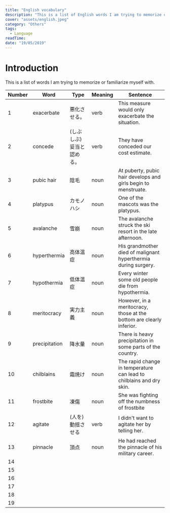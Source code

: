 ```yaml
---
title: "English vocabulary"
description: "This is a list of English words I am trying to memorize or familiarize myself with."
cover: "assets/english.jpeg"
category: "Others"
tags:
  - Language
readTime:
date: "19/05/2019"
---
```

# Introduction
This is a list of words I am trying to memorize or familiarize myself with.

|Number| Word | Type |Meaning | Sentence |
|-|------|---------|----------|----------|
|1| exacerbate     |悪化させる。        |verb | This measure would only exacerbate the situation.     |   
|2| concede     |(しぶしぶ) 妥当と認める。        |verb |They have conceded our cost estimate.          |   
|3| pubic hair    |    陰毛     |     noun     |  At puberty, pubic hair develops and girls begin to menstruate.|  
|4| platypus     |    カモノハシ     |  noun        |   One of the mascots was the platypus. |
|5| avalanche     | 雪崩        |   noun       |  The avalanche struck the ski resort in the late afternoon. |
|6| hyperthermia    | 高体温症        |  noun        |  His grandmother died of malignant hyperthermia during surgery. |
|7| hypothermia     | 低体温症        | noun         |   Every winter some old people die from hypothermia.|
|8| meritocracy    | 実力主義        |   noun       | However, in a meritocracy, those at the bottom are clearly inferior.  |
|9| precipitation     | 降水量        |  noun        |  There is heavy precipitation in some parts of the country. |
|10| chilblains     | 霜焼け       |  noun        |The rapid change in temperature can lead to chilblains and dry skin.  |
|11| frostbite     | 凍傷        |  noun        | She was fighting off the numbness of frostbite  |
|12| agitate     |(人を)動揺させる        | verb        |  I didn't want to agitate her by telling her. |
|13| pinnacle     | 頂点        |  noun     |  He had reached the pinnacle of his military career. |
|14|      |         |          |   |
|15|      |         |          |   |
|16|      |         |          |   |
|17|      |         |          |   |
|18|      |         |          |   |
|19|      |         |          |   |
